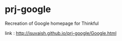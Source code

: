 prj-google
==========

Recreation of Google  homepage for Thinkful

link : http://isuvaish.github.io/prj-google/Google.html
